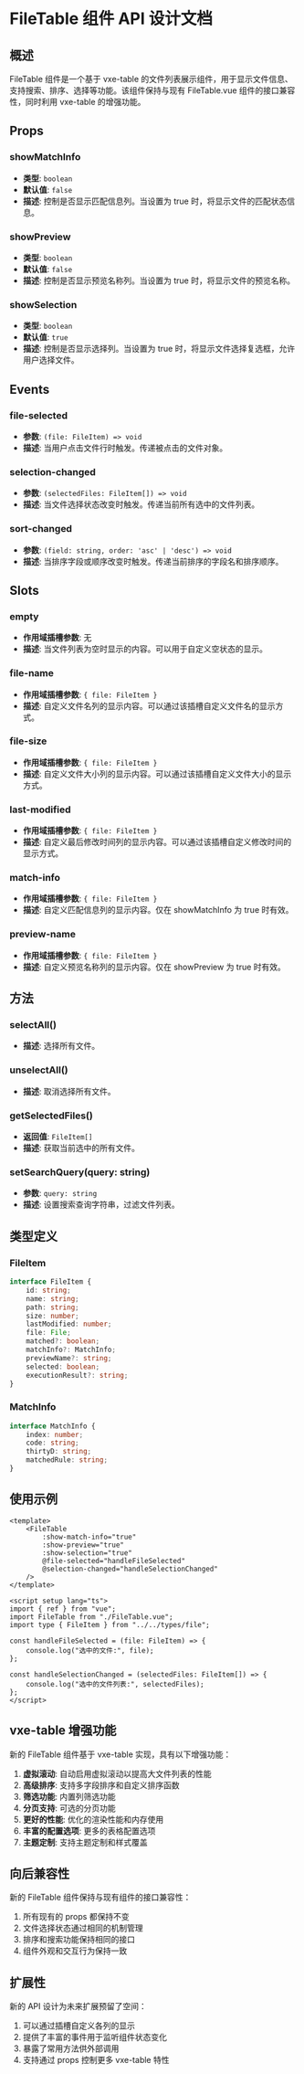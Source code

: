 # FileTable 组件 API 设计文档

## 概述

FileTable 组件是一个基于 vxe-table 的文件列表展示组件，用于显示文件信息、支持搜索、排序、选择等功能。该组件保持与现有 FileTable.vue 组件的接口兼容性，同时利用 vxe-table 的增强功能。

## Props

### showMatchInfo

- **类型**: `boolean`
- **默认值**: `false`
- **描述**: 控制是否显示匹配信息列。当设置为 true 时，将显示文件的匹配状态信息。

### showPreview

- **类型**: `boolean`
- **默认值**: `false`
- **描述**: 控制是否显示预览名称列。当设置为 true 时，将显示文件的预览名称。

### showSelection

- **类型**: `boolean`
- **默认值**: `true`
- **描述**: 控制是否显示选择列。当设置为 true 时，将显示文件选择复选框，允许用户选择文件。

## Events

### file-selected

- **参数**: `(file: FileItem) => void`
- **描述**: 当用户点击文件行时触发。传递被点击的文件对象。

### selection-changed

- **参数**: `(selectedFiles: FileItem[]) => void`
- **描述**: 当文件选择状态改变时触发。传递当前所有选中的文件列表。

### sort-changed

- **参数**: `(field: string, order: 'asc' | 'desc') => void`
- **描述**: 当排序字段或顺序改变时触发。传递当前排序的字段名和排序顺序。

## Slots

### empty

- **作用域插槽参数**: 无
- **描述**: 当文件列表为空时显示的内容。可以用于自定义空状态的显示。

### file-name

- **作用域插槽参数**: `{ file: FileItem }`
- **描述**: 自定义文件名列的显示内容。可以通过该插槽自定义文件名的显示方式。

### file-size

- **作用域插槽参数**: `{ file: FileItem }`
- **描述**: 自定义文件大小列的显示内容。可以通过该插槽自定义文件大小的显示方式。

### last-modified

- **作用域插槽参数**: `{ file: FileItem }`
- **描述**: 自定义最后修改时间列的显示内容。可以通过该插槽自定义修改时间的显示方式。

### match-info

- **作用域插槽参数**: `{ file: FileItem }`
- **描述**: 自定义匹配信息列的显示内容。仅在 showMatchInfo 为 true 时有效。

### preview-name

- **作用域插槽参数**: `{ file: FileItem }`
- **描述**: 自定义预览名称列的显示内容。仅在 showPreview 为 true 时有效。

## 方法

### selectAll()

- **描述**: 选择所有文件。

### unselectAll()

- **描述**: 取消选择所有文件。

### getSelectedFiles()

- **返回值**: `FileItem[]`
- **描述**: 获取当前选中的所有文件。

### setSearchQuery(query: string)

- **参数**: `query: string`
- **描述**: 设置搜索查询字符串，过滤文件列表。

## 类型定义

### FileItem

```typescript
interface FileItem {
	id: string;
	name: string;
	path: string;
	size: number;
	lastModified: number;
	file: File;
	matched?: boolean;
	matchInfo?: MatchInfo;
	previewName?: string;
	selected: boolean;
	executionResult?: string;
}
```

### MatchInfo

```typescript
interface MatchInfo {
	index: number;
	code: string;
	thirtyD: string;
	matchedRule: string;
}
```

## 使用示例

```vue
<template>
	<FileTable
		:show-match-info="true"
		:show-preview="true"
		:show-selection="true"
		@file-selected="handleFileSelected"
		@selection-changed="handleSelectionChanged"
	/>
</template>

<script setup lang="ts">
import { ref } from "vue";
import FileTable from "./FileTable.vue";
import type { FileItem } from "../../types/file";

const handleFileSelected = (file: FileItem) => {
	console.log("选中的文件:", file);
};

const handleSelectionChanged = (selectedFiles: FileItem[]) => {
	console.log("选中的文件列表:", selectedFiles);
};
</script>
```

## vxe-table 增强功能

新的 FileTable 组件基于 vxe-table 实现，具有以下增强功能：

1. **虚拟滚动**: 自动启用虚拟滚动以提高大文件列表的性能
2. **高级排序**: 支持多字段排序和自定义排序函数
3. **筛选功能**: 内置列筛选功能
4. **分页支持**: 可选的分页功能
5. **更好的性能**: 优化的渲染性能和内存使用
6. **丰富的配置选项**: 更多的表格配置选项
7. **主题定制**: 支持主题定制和样式覆盖

## 向后兼容性

新的 FileTable 组件保持与现有组件的接口兼容性：

1. 所有现有的 props 都保持不变
2. 文件选择状态通过相同的机制管理
3. 排序和搜索功能保持相同的接口
4. 组件外观和交互行为保持一致

## 扩展性

新的 API 设计为未来扩展预留了空间：

1. 可以通过插槽自定义各列的显示
2. 提供了丰富的事件用于监听组件状态变化
3. 暴露了常用方法供外部调用
4. 支持通过 props 控制更多 vxe-table 特性
